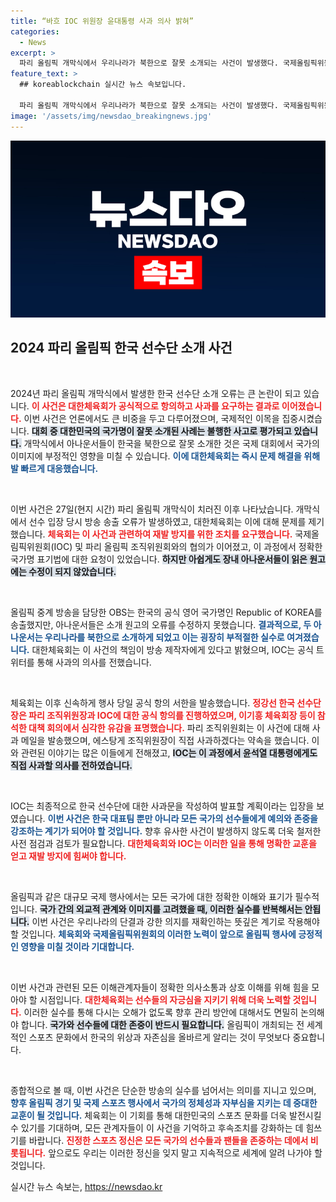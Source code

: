 ```yaml
---
title: “바흐 IOC 위원장 윤대통령 사과 의사 밝혀”
categories:
  - News
excerpt: >
  파리 올림픽 개막식에서 우리나라가 북한으로 잘못 소개되는 사건이 발생했다. 국제올림픽위원회와 파리 조직위원장이 직접 사과를 약속하며, 진상 조사에 착수했다. 체육회의 공식 항의와 대책회의가 이어지며 논란이 일고 있다.
feature_text: >
  ## koreablockchain 실시간 뉴스 속보입니다.

  파리 올림픽 개막식에서 우리나라가 북한으로 잘못 소개되는 사건이 발생했다. 국제올림픽위원회와 파리 조직위원장이 직접 사과를 약속하며, 진상 조사에 착수했다. 체육회의 공식 항의와 대책회의가 이어지며 논란이 일고 있다.
image: '/assets/img/newsdao_breakingnews.jpg'
---
```


<p><img src="/assets/img/newsdao_breakingnews.jpg" alt="koreablockchain 속보" /></p>

<h2 data-ke-size="size26">2024 파리 올림픽 한국 선수단 소개 사건</h2>

<p data-ke-size="size16">&nbsp;</p>

<p>2024년 파리 올림픽 개막식에서 발생한 한국 선수단 소개 오류는 큰 논란이 되고 있습니다. <b><span style="color: #ee2323;">이 사건은 대한체육회가 공식적으로 항의하고 사과를 요구하는 결과로 이어졌습니다.</span></b> 이번 사건은 언론에서도 큰 비중을 두고 다루어졌으며, 국제적인 이목을 집중시켰습니다. <b><span style="background-color: #21538527;">대회 중 대한민국의 국가명이 잘못 소개된 사례는 불행한 사고로 평가되고 있습니다.</span></b> 개막식에서 아나운서들이 한국을 북한으로 잘못 소개한 것은 국제 대회에서 국가의 이미지에 부정적인 영향을 미칠 수 있습니다. <b><span style="color: #1a5490;">이에 대한체육회는 즉시 문제 해결을 위해 발 빠르게 대응했습니다.</span></b></p>

<p data-ke-size="size16">&nbsp;</p>

<p>이번 사건은 27일(현지 시간) 파리 올림픽 개막식이 치러진 이후 나타났습니다. 개막식에서 선수 입장 당시 방송 송출 오류가 발생하였고, 대한체육회는 이에 대해 문제를 제기했습니다. <b><span style="color: #ee2323;">체육회는 이 사건과 관련하여 재발 방지를 위한 조치를 요구했습니다.</span></b> 국제올림픽위원회(IOC) 및 파리 올림픽 조직위원회와의 협의가 이어졌고, 이 과정에서 정확한 국가명 표기법에 대한 요청이 있었습니다. <b><span style="background-color: #21538527;">하지만 아쉽게도 장내 아나운서들이 읽은 원고에는 수정이 되지 않았습니다.</span></b> </p>

<p data-ke-size="size16">&nbsp;</p>

<p>올림픽 중계 방송을 담당한 OBS는 한국의 공식 영어 국가명인 Republic of KOREA를 송출했지만, 아나운서들은 소개 원고의 오류를 수정하지 못했습니다. <b><span style="color: #1a5490;">결과적으로, 두 아나운서는 우리나라를 북한으로 소개하게 되었고 이는 굉장히 부적절한 실수로 여겨졌습니다.</span></b> 대한체육회는 이 사건의 책임이 방송 제작자에게 있다고 밝혔으며, IOC는 공식 트위터를 통해 사과의 의사를 전했습니다.</p>

<p data-ke-size="size16">&nbsp;</p>

<p>체육회는 이후 신속하게 행사 당일 공식 항의 서한을 발송했습니다. <b><span style="color: #ee2323;">정강선 한국 선수단장은 파리 조직위원장과 IOC에 대한 공식 항의를 진행하였으며, 이기흥 체육회장 등이 참석한 대책 회의에서 심각한 유감을 표명했습니다.</span></b> 파리 조직위원회는 이 사건에 대해 사과 메일을 발송했으며, 에스탕게 조직위원장이 직접 사과하겠다는 약속을 했습니다. 이와 관련된 이야기는 많은 이들에게 전해졌고, <b><span style="background-color: #21538527;">IOC는 이 과정에서 윤석열 대통령에게도 직접 사과할 의사를 전하였습니다.</span></b> </p>

<p data-ke-size="size16">&nbsp;</p>

<p>IOC는 최종적으로 한국 선수단에 대한 사과문을 작성하여 발표할 계획이라는 입장을 보였습니다. <b><span style="color: #1a5490;">이번 사건은 한국 대표팀 뿐만 아니라 모든 국가의 선수들에게 예의와 존중을 강조하는 계기가 되어야 할 것입니다.</span></b> 향후 유사한 사건이 발생하지 않도록 더욱 철저한 사전 점검과 검토가 필요합니다. <b><span style="color: #ee2323;">대한체육회와 IOC는 이러한 일을 통해 명확한 교훈을 얻고 재발 방지에 힘써야 합니다.</span></b> </p>

<p data-ke-size="size16">&nbsp;</p>

<p>올림픽과 같은 대규모 국제 행사에서는 모든 국가에 대한 정확한 이해와 표기가 필수적입니다. <b><span style="background-color: #21538527;">국가 간의 외교적 관계와 이미지를 고려했을 때, 이러한 실수를 반복해서는 안됩니다.</span></b> 이번 사건은 우리나라의 단결과 강한 의지를 재확인하는 뜻깊은 계기로 작용해야 할 것입니다. <b><span style="color: #1a5490;">체육회와 국제올림픽위원회의 이러한 노력이 앞으로 올림픽 행사에 긍정적인 영향을 미칠 것이라 기대합니다.</span></b></p>

<p data-ke-size="size16">&nbsp;</p>

<p>이번 사건과 관련된 모든 이해관계자들이 정확한 의사소통과 상호 이해를 위해 힘을 모아야 할 시점입니다. <b><span style="color: #ee2323;">대한체육회는 선수들의 자긍심을 지키기 위해 더욱 노력할 것입니다.</span></b> 이러한 실수를 통해 다시는 오해가 없도록 향후 관리 방안에 대해서도 면밀히 논의해야 합니다. <b><span style="background-color: #21538527;">국가와 선수들에 대한 존중이 반드시 필요합니다.</span></b> 올림픽이 개최되는 전 세계적인 스포츠 문화에서 한국의 위상과 자존심을 올바르게 알리는 것이 무엇보다 중요합니다.</p>

<p data-ke-size="size16">&nbsp;</p>

<p>종합적으로 볼 때, 이번 사건은 단순한 방송의 실수를 넘어서는 의미를 지니고 있으며, <b><span style="color: #1a5490;">향후 올림픽 경기 및 국제 스포츠 행사에서 국가의 정체성과 자부심을 지키는 데 중대한 교훈이 될 것입니다.</span></b> 체육회는 이 기회를 통해 대한민국의 스포츠 문화를 더욱 발전시킬 수 있기를 기대하며, 모든 관계자들이 이 사건을 기억하고 후속조치를 강화하는 데 힘쓰기를 바랍니다. <b><span style="color: #ee2323;">진정한 스포츠 정신은 모든 국가의 선수들과 팬들을 존중하는 데에서 비롯됩니다.</span></b> 앞으로도 우리는 이러한 정신을 잊지 말고 지속적으로 세계에 알려 나가야 할 것입니다.</p>
실시간 뉴스 속보는, <a href="https://newsdao.kr" rel="dofollow">https://newsdao.kr</a>


